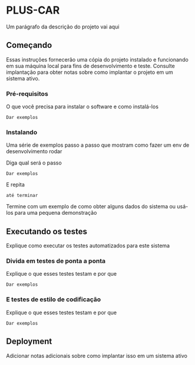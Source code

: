 # PLUS-CAR

Um parágrafo da descrição do projeto vai aqui

## Começando

Essas instruções fornecerão uma cópia do projeto instalado e funcionando em sua máquina local para fins de desenvolvimento e teste. Consulte implantação para obter notas sobre como implantar o projeto em um sistema ativo.

### Pré-requisitos

O que você precisa para instalar o software e como instalá-los

```
Dar exemplos
```

### Instalando

Uma série de exemplos passo a passo que mostram como fazer um env de desenvolvimento rodar

Diga qual será o passo
```
Dar exemplos
```

E repita

```
até terminar
```

Termine com um exemplo de como obter alguns dados do sistema ou usá-los para uma pequena demonstração

## Executando os testes

Explique como executar os testes automatizados para este sistema

### Divida em testes de ponta a ponta

Explique o que esses testes testam e por que

```
Dar exemplos
```

### E testes de estilo de codificação

Explique o que esses testes testam e por que

```
Dar exemplos
```

## Deployment

Adicionar notas adicionais sobre como implantar isso em um sistema ativo
